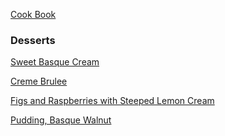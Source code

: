 [Cook Book](https://github.com/vmsmith/CookBook/blob/master/README.md)  

### Desserts  

[Sweet Basque Cream]()  

[Creme Brulee](https://github.com/vmsmith/CookBook/blob/master/dessert_creme_brulee.md)  

[Figs and Raspberries with Steeped Lemon Cream](https://github.com/vmsmith/CookBook/blob/master/dessert_figs-raspberries-lemon-cream.md)

[Pudding, Basque Walnut](https://github.com/vmsmith/CookBook/blob/master/dessert_pudding_basque_walnut.md)

